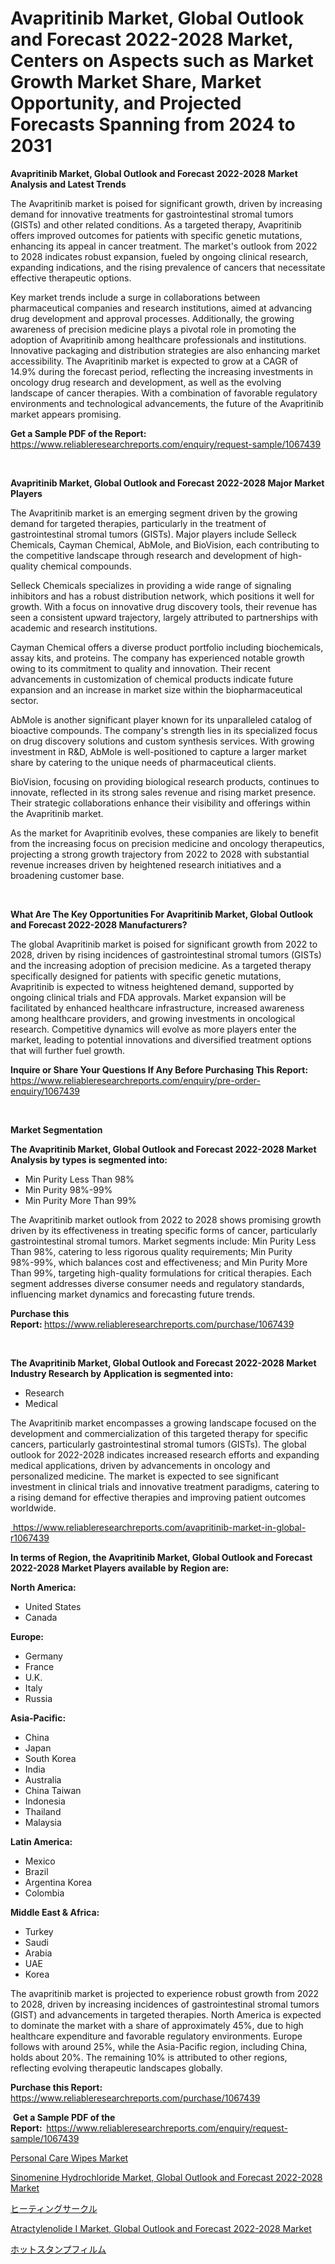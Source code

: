 <p><h1>Avapritinib Market, Global Outlook and Forecast 2022-2028 Market, Centers on Aspects such as Market Growth Market Share, Market Opportunity, and Projected Forecasts Spanning from 2024 to 2031</h1></p><p><strong>Avapritinib Market, Global Outlook and Forecast 2022-2028 Market Analysis and Latest Trends</strong></p>
<p><p>The Avapritinib market is poised for significant growth, driven by increasing demand for innovative treatments for gastrointestinal stromal tumors (GISTs) and other related conditions. As a targeted therapy, Avapritinib offers improved outcomes for patients with specific genetic mutations, enhancing its appeal in cancer treatment. The market's outlook from 2022 to 2028 indicates robust expansion, fueled by ongoing clinical research, expanding indications, and the rising prevalence of cancers that necessitate effective therapeutic options.</p><p>Key market trends include a surge in collaborations between pharmaceutical companies and research institutions, aimed at advancing drug development and approval processes. Additionally, the growing awareness of precision medicine plays a pivotal role in promoting the adoption of Avapritinib among healthcare professionals and institutions. Innovative packaging and distribution strategies are also enhancing market accessibility. The Avapritinib market is expected to grow at a CAGR of 14.9% during the forecast period, reflecting the increasing investments in oncology drug research and development, as well as the evolving landscape of cancer therapies. With a combination of favorable regulatory environments and technological advancements, the future of the Avapritinib market appears promising.</p></p>
<p><strong>Get a Sample PDF of the Report:&nbsp;</strong> <a href="https://www.reliableresearchreports.com/enquiry/request-sample/1067439">https://www.reliableresearchreports.com/enquiry/request-sample/1067439</a></p>
<p>&nbsp;</p>
<p><strong>Avapritinib Market, Global Outlook and Forecast 2022-2028 Major Market Players</strong></p>
<p><p>The Avapritinib market is an emerging segment driven by the growing demand for targeted therapies, particularly in the treatment of gastrointestinal stromal tumors (GISTs). Major players include Selleck Chemicals, Cayman Chemical, AbMole, and BioVision, each contributing to the competitive landscape through research and development of high-quality chemical compounds.</p><p>Selleck Chemicals specializes in providing a wide range of signaling inhibitors and has a robust distribution network, which positions it well for growth. With a focus on innovative drug discovery tools, their revenue has seen a consistent upward trajectory, largely attributed to partnerships with academic and research institutions.</p><p>Cayman Chemical offers a diverse product portfolio including biochemicals, assay kits, and proteins. The company has experienced notable growth owing to its commitment to quality and innovation. Their recent advancements in customization of chemical products indicate future expansion and an increase in market size within the biopharmaceutical sector.</p><p>AbMole is another significant player known for its unparalleled catalog of bioactive compounds. The company's strength lies in its specialized focus on drug discovery solutions and custom synthesis services. With growing investment in R&D, AbMole is well-positioned to capture a larger market share by catering to the unique needs of pharmaceutical clients.</p><p>BioVision, focusing on providing biological research products, continues to innovate, reflected in its strong sales revenue and rising market presence. Their strategic collaborations enhance their visibility and offerings within the Avapritinib market.</p><p>As the market for Avapritinib evolves, these companies are likely to benefit from the increasing focus on precision medicine and oncology therapeutics, projecting a strong growth trajectory from 2022 to 2028 with substantial revenue increases driven by heightened research initiatives and a broadening customer base.</p></p>
<p>&nbsp;</p>
<p><strong>What Are The Key Opportunities For Avapritinib Market, Global Outlook and Forecast 2022-2028 Manufacturers?</strong></p>
<p><p>The global Avapritinib market is poised for significant growth from 2022 to 2028, driven by rising incidences of gastrointestinal stromal tumors (GISTs) and the increasing adoption of precision medicine. As a targeted therapy specifically designed for patients with specific genetic mutations, Avapritinib is expected to witness heightened demand, supported by ongoing clinical trials and FDA approvals. Market expansion will be facilitated by enhanced healthcare infrastructure, increased awareness among healthcare providers, and growing investments in oncological research. Competitive dynamics will evolve as more players enter the market, leading to potential innovations and diversified treatment options that will further fuel growth.</p></p>
<p><strong>Inquire or Share Your Questions If Any Before Purchasing This Report:</strong> <a href="https://www.reliableresearchreports.com/enquiry/pre-order-enquiry/1067439">https://www.reliableresearchreports.com/enquiry/pre-order-enquiry/1067439</a></p>
<p>&nbsp;</p>
<p><strong>Market Segmentation</strong></p>
<p><strong>The Avapritinib Market, Global Outlook and Forecast 2022-2028 Market Analysis by types is segmented into:</strong></p>
<p><ul><li>Min Purity Less Than 98%</li><li>Min Purity 98%-99%</li><li>Min Purity More Than 99%</li></ul></p>
<p><p>The Avapritinib market outlook from 2022 to 2028 shows promising growth driven by its effectiveness in treating specific forms of cancer, particularly gastrointestinal stromal tumors. Market segments include: Min Purity Less Than 98%, catering to less rigorous quality requirements; Min Purity 98%-99%, which balances cost and effectiveness; and Min Purity More Than 99%, targeting high-quality formulations for critical therapies. Each segment addresses diverse consumer needs and regulatory standards, influencing market dynamics and forecasting future trends.</p></p>
<p><strong>Purchase this Report:&nbsp;</strong><a href="https://www.reliableresearchreports.com/purchase/1067439">https://www.reliableresearchreports.com/purchase/1067439</a></p>
<p>&nbsp;</p>
<p><strong>The Avapritinib Market, Global Outlook and Forecast 2022-2028 Market Industry Research by Application is segmented into:</strong></p>
<p><ul><li>Research</li><li>Medical</li></ul></p>
<p><p>The Avapritinib market encompasses a growing landscape focused on the development and commercialization of this targeted therapy for specific cancers, particularly gastrointestinal stromal tumors (GISTs). The global outlook for 2022-2028 indicates increased research efforts and expanding medical applications, driven by advancements in oncology and personalized medicine. The market is expected to see significant investment in clinical trials and innovative treatment paradigms, catering to a rising demand for effective therapies and improving patient outcomes worldwide.</p></p>
<p><a href="https://www.reliableresearchreports.com/avapritinib-market-in-global-r1067439">&nbsp;https://www.reliableresearchreports.com/avapritinib-market-in-global-r1067439</a></p>
<p><strong>In terms of Region, the Avapritinib Market, Global Outlook and Forecast 2022-2028 Market Players available by Region are:</strong></p>
<p>
    <p> <strong> North America: </strong>
        <ul>
            <li>United States</li>
            <li>Canada</li>
        </ul>
        </p> 
    <p> <strong> Europe: </strong>
        <ul>
            <li>Germany</li>
            <li>France</li>
            <li>U.K.</li>
            <li>Italy</li>
            <li>Russia</li>
        </ul>
        </p> 
    <p> <strong> Asia-Pacific: </strong>
        <ul>
            <li>China</li>
            <li>Japan</li>
            <li>South Korea</li>
            <li>India</li>
            <li>Australia</li>
            <li>China Taiwan</li>
            <li>Indonesia</li>
            <li>Thailand</li>
            <li>Malaysia</li>
        </ul>
        </p> 
    <p> <strong> Latin America: </strong>
        <ul>
            <li>Mexico</li>
            <li>Brazil</li>
            <li>Argentina Korea</li>
            <li>Colombia</li>
        </ul>
        </p> 
    <p> <strong> Middle East & Africa: </strong>
        <ul>
            <li>Turkey</li>
            <li>Saudi</li>
            <li>Arabia</li>
            <li>UAE</li>
            <li>Korea</li>
        </ul>
    </p>
    </p>
<p><p>The avapritinib market is projected to experience robust growth from 2022 to 2028, driven by increasing incidences of gastrointestinal stromal tumors (GIST) and advancements in targeted therapies. North America is expected to dominate the market with a share of approximately 45%, due to high healthcare expenditure and favorable regulatory environments. Europe follows with around 25%, while the Asia-Pacific region, including China, holds about 20%. The remaining 10% is attributed to other regions, reflecting evolving therapeutic landscapes globally.</p></p>
<p><strong>Purchase this Report: </strong><a href="https://www.reliableresearchreports.com/purchase/1067439">https://www.reliableresearchreports.com/purchase/1067439</a></p>
<p>&nbsp;<strong>Get a Sample PDF of the Report:&nbsp;&nbsp;</strong><a href="https://www.reliableresearchreports.com/enquiry/request-sample/1067439">https://www.reliableresearchreports.com/enquiry/request-sample/1067439</a></p>
<p><strong></strong></p>
<p><p><a href="https://medium.com/@dannellbugess3/personal-care-wipes-market-analysis-report-global-insights-by-region-type-bfd799b5b6e1">Personal Care Wipes Market</a></p><p><a href="https://github.com/julyju69/Market-Research-Report-List-5/blob/main/sinomenine-hydrochloride-market-global-outlook-and-forecast-2022-2028-market.md">Sinomenine Hydrochloride Market, Global Outlook and Forecast 2022-2028 Market</a></p><p><a href="https://medium.com/@raap8632/%E3%82%B0%E3%83%AD%E3%83%BC%E3%83%90%E3%83%AB%E3%83%92%E3%83%BC%E3%83%86%E3%82%A3%E3%83%B3%E3%82%B0%E3%82%B5%E3%83%BC%E3%82%AF%E3%83%AB%E5%B8%82%E5%A0%B4%E3%81%AE%E6%A9%9F%E4%BC%9A%E3%81%A8%E5%B8%82%E5%A0%B4%E8%AA%B2%E9%A1%8C-2024%E5%B9%B4-2031%E5%B9%B4-77dcc5c6fe01">ヒーティングサークル</a></p><p><a href="https://github.com/nathandecarvalho/Market-Research-Report-List-5/blob/main/atractylenolide-i-market-global-outlook-and-forecast-2022-2028-market.md">Atractylenolide I Market, Global Outlook and Forecast 2022-2028 Market</a></p><p><a href="https://medium.com/@raap8632/139%E3%83%9A%E3%83%BC%E3%82%B8%E3%81%AE%E3%83%AC%E3%83%9D%E3%83%BC%E3%83%88%E3%81%AB%E3%81%8A%E3%81%91%E3%82%8B-%E3%82%B0%E3%83%AD%E3%83%BC%E3%83%90%E3%83%AB%E3%83%9B%E3%83%83%E3%83%88%E3%82%B9%E3%82%BF%E3%83%B3%E3%83%94%E3%83%B3%E3%82%B0%E3%83%95%E3%82%A3%E3%83%AB%E3%83%A0%E5%B8%82%E5%A0%B4%E3%81%AE%E5%88%86%E6%9E%90-%E3%83%88%E3%83%AC%E3%83%B3%E3%83%89-%E4%BA%88%E6%B8%AC-%E6%88%90%E9%95%B7%E6%A9%9F%E4%BC%9A-2024%E5%B9%B4-2031%E5%B9%B4-f54f6a3a6ada">ホットスタンプフィルム</a></p></p>